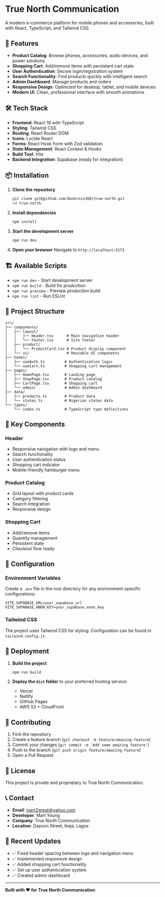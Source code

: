 # True North Communication

A modern e-commerce platform for mobile phones and accessories, built with React, TypeScript, and Tailwind CSS.

## 🚀 Features

- **Product Catalog**: Browse phones, accessories, audio devices, and power solutions
- **Shopping Cart**: Add/remove items with persistent cart state
- **User Authentication**: Secure login/registration system
- **Search Functionality**: Find products quickly with intelligent search
- **Admin Dashboard**: Manage products and orders
- **Responsive Design**: Optimized for desktop, tablet, and mobile devices
- **Modern UI**: Clean, professional interface with smooth animations

## 🛠️ Tech Stack

- **Frontend**: React 18 with TypeScript
- **Styling**: Tailwind CSS
- **Routing**: React Router DOM
- **Icons**: Lucide React
- **Forms**: React Hook Form with Zod validation
- **State Management**: React Context & Hooks
- **Build Tool**: Vite
- **Backend Integration**: Supabase (ready for integration)

## 📦 Installation

1. **Clone the repository**
   ```bash
   git clone git@github.com:Donkross360/true-north.git
   cd true-north
   ```

2. **Install dependencies**
   ```bash
   npm install
   ```

3. **Start the development server**
   ```bash
   npm run dev
   ```

4. **Open your browser**
   Navigate to `http://localhost:5173`

## 🏗️ Available Scripts

- `npm run dev` - Start development server
- `npm run build` - Build for production
- `npm run preview` - Preview production build
- `npm run lint` - Run ESLint

## 📁 Project Structure

```
src/
├── components/
│   ├── layout/
│   │   ├── Header.tsx      # Main navigation header
│   │   └── Footer.tsx      # Site footer
│   ├── product/
│   │   └── ProductCard.tsx # Product display component
│   └── ui/                 # Reusable UI components
├── hooks/
│   ├── useAuth.ts         # Authentication logic
│   └── useCart.ts         # Shopping cart management
├── pages/
│   ├── HomePage.tsx       # Landing page
│   ├── ShopPage.tsx       # Product catalog
│   ├── CartPage.tsx       # Shopping cart
│   └── admin/             # Admin dashboard
├── data/
│   ├── products.ts        # Product data
│   └── states.ts          # Nigerian states data
└── types/
    └── index.ts           # TypeScript type definitions
```

## 🎨 Key Components

### Header
- Responsive navigation with logo and menu
- Search functionality
- User authentication status
- Shopping cart indicator
- Mobile-friendly hamburger menu

### Product Catalog
- Grid layout with product cards
- Category filtering
- Search integration
- Responsive design

### Shopping Cart
- Add/remove items
- Quantity management
- Persistent state
- Checkout flow ready

## 🔧 Configuration

### Environment Variables
Create a `.env` file in the root directory for any environment-specific configurations:

```env
VITE_SUPABASE_URL=your_supabase_url
VITE_SUPABASE_ANON_KEY=your_supabase_anon_key
```

### Tailwind CSS
The project uses Tailwind CSS for styling. Configuration can be found in `tailwind.config.js`.

## 🚀 Deployment

1. **Build the project**
   ```bash
   npm run build
   ```

2. **Deploy the `dist` folder** to your preferred hosting service:
   - Vercel
   - Netlify
   - GitHub Pages
   - AWS S3 + CloudFront

## 🤝 Contributing

1. Fork the repository
2. Create a feature branch (`git checkout -b feature/amazing-feature`)
3. Commit your changes (`git commit -m 'Add some amazing feature'`)
4. Push to the branch (`git push origin feature/amazing-feature`)
5. Open a Pull Request

## 📝 License

This project is private and proprietary to True North Communication.

## 📞 Contact

- **Email**: mart2great@yahoo.com
- **Developer**: Mart Young
- **Company**: True North Communication
- **Location**: Dapson Street, Ikeja, Lagos

## 🔄 Recent Updates

- ✅ Fixed header spacing between logo and navigation menu
- ✅ Implemented responsive design
- ✅ Added shopping cart functionality
- ✅ Set up user authentication system
- ✅ Created admin dashboard

---

**Built with ❤️ for True North Communication**
